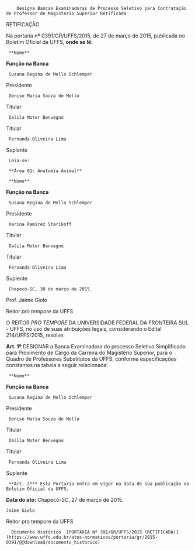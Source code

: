         Designa Bancas Examinadoras de Processo Seletivo para Contratação de Professor de Magistério Superior Retificada  

RETIFICAÇÃO

 Na portaria nº 0391/GR/UFFS/2015, de 27 de março de 2015, publicada no Boletim Oficial da UFFS, **onde se lê:**

     **Nome**

   **Função na Banca**

     Susana Regina de Mello Schlemper

   Presidente

     Denise Maria Souza de Mello

   Titular

     Dalila Moter Benvegnú

   Titular

     Fernanda Oliveira Lima 

   Suplente

     Leia-se:

     **Área 01: Anatomia Animal**

     **Nome**

   **Função na Banca**

     Susana Regina de Mello Schlemper

   Presidente

     Karina Ramirez Starikoff

   Titular

     Dalila Moter Benvegnú

   Titular

     Fernanda Oliveira Lima 

   Suplente

     Chapecó-SC, 30 de março de 2015.

 Prof. Jaime Giolo

 Reitor *pro tempore* da UFFS

 O REITOR *PRO TEMPORE* DA UNIVERSIDADE FEDERAL DA FRONTEIRA SUL - UFFS, no uso de suas atribuições legais, considerando o Edital 214/UFFS/2015, resolve:

 **Art. 1º** DESIGNAR a Banca Examinadora do processo Seletivo Simplificado para Provimento de Cargo da Carreira do Magistério Superior, para o Quadro de Professores Substitutos da UFFS, conforme especificações constantes na tabela a seguir relacionada:

     **Nome**

   **Função na Banca**

     Susana Regina de Mello Schlemper

   Presidente

     Denise Maria Souza de Mello

   Titular

     Dalila Moter Benvegnú

   Titular

     Fernanda Oliveira Lima 

   Suplente

     **Art. 2º** Esta Portaria entra em vigor na data de sua publicação no Boletim Oficial da UFFS.

  

   **Data do ato:** Chapecó-SC, 27 de março de 2015.   
 

    Jaime Giolo   
 Reitor pro tempore da UFFS 

      Documento Histórico  [PORTARIA Nº 391/GR/UFFS/2015 (RETIFICADA)](https://www.uffs.edu.br/atos-normativos/portaria/gr/2015-0391/@@download/documento_historico)     
      